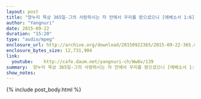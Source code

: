 ```yaml
---
layout: post
title: "양누리 묵상 365일-그의 사랑하시는 자 안에서 우리를 받으셨으니 [에베소서 1:6]"
author: "Yangnuri"
date: 2015-09-22
duration: "15:20"
type: "audio/mpeg"
enclosure_url: http://archive.org/download/20150922365/2015-09-22-365.mp3
enclosure_bytes_size: 12,731,904       
link:
  youtube:    http://cafe.daum.net/yangnuri-ch/Ww8v/139
summary:  양누리 묵상 365일-그의 사랑하시는 자 안에서 우리를 받으셨으니 [에베소서 1:6].mp3
show_notes:
---
```

{% include post_body.html %}
